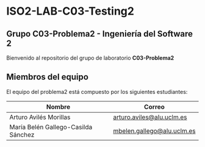 # ISO2-LAB-C03-Testing2

## Grupo C03-Problema2 - Ingeniería del Software 2

Bienvenido al repositorio del grupo de laboratorio **C03-Problema2**

## Miembros del equipo

El equipo del problema2 está compuesto por los siguientes estudiantes:

| Nombre                              | Correo                                                       |
| ----------------------------------- | ------------------------------------------------------------ |
| Arturo Avilés Morillas              | [arturo.aviles@alu.uclm.es](mailto:arturo.aviles@alu.uclm.es) |
| María Belén Gallego-Casilda Sánchez | [mbelen.gallego@alu.uclm.es](mailto:mbelen.gallego@alu.uclm.es)| 
